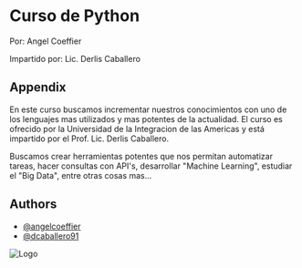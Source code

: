 
# Curso de Python

Por: Angel Coeffier

Impartido por: Lic. Derlis Caballero


## Appendix

En este curso buscamos incrementar nuestros conocimientos con uno de los lenguajes mas utilizados y mas potentes de la actualidad. El curso es ofrecido por la Universidad de la Integracion de las Americas y está impartido por el Prof. Lic. Derlis Caballero.

Buscamos crear herramientas potentes que nos permitan automatizar tareas, hacer consultas con API's, desarrollar "Machine Learning", estudiar el "Big Data", entre otras cosas mas...
## Authors

- [@angelcoeffier](https://github.com/angelcoeffier/) 
- [@dcaballero91](https://github.com/dcaballero91/)

![Logo](https://www.unida.edu.py/v4/wp-content/uploads/2024/01/UNIDA-LOGO-1.png)
